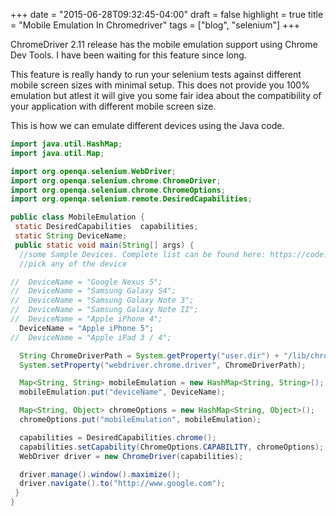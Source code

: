 +++
date = "2015-06-28T09:32:45-04:00"
draft = false
highlight = true
title = "Mobile Emulation In Chromedriver"
tags = ["blog", "selenium"]
+++

ChromeDriver 2.11 release has the mobile emulation support using Chrome Dev Tools. I have been waiting for this feature since long.

This feature is really handy to run your selenium tests against different mobile screen sizes with minimal setup. This does not provide you 100% emulation but atlest it will give you some fair idea about the compatibility of your application with different mobile screen size.

This is how we can emulate different devices using the Java code.

```java
import java.util.HashMap;
import java.util.Map;

import org.openqa.selenium.WebDriver;
import org.openqa.selenium.chrome.ChromeDriver;
import org.openqa.selenium.chrome.ChromeOptions;
import org.openqa.selenium.remote.DesiredCapabilities;

public class MobileEmulation {
 static DesiredCapabilities  capabilities;
 static String DeviceName;
 public static void main(String[] args) {
  //some Sample Devices. Complete list can be found here: https://code.google.com/p/chromium/codesearch#chromium/src/chrome/test/chromedriver/chrome/mobile_device_list.cc
  //pick any of the device

//  DeviceName = "Google Nexus 5";
//  DeviceName = "Samsung Galaxy S4";
//  DeviceName = "Samsung Galaxy Note 3";
//  DeviceName = "Samsung Galaxy Note II";
//  DeviceName = "Apple iPhone 4";
  DeviceName = "Apple iPhone 5";
//  DeviceName = "Apple iPad 3 / 4";

  String ChromeDriverPath = System.getProperty("user.dir") + "/lib/chromedriver.exe";
  System.setProperty("webdriver.chrome.driver", ChromeDriverPath);

  Map<String, String> mobileEmulation = new HashMap<String, String>();
  mobileEmulation.put("deviceName", DeviceName);

  Map<String, Object> chromeOptions = new HashMap<String, Object>();
  chromeOptions.put("mobileEmulation", mobileEmulation);

  capabilities = DesiredCapabilities.chrome();
  capabilities.setCapability(ChromeOptions.CAPABILITY, chromeOptions);
  WebDriver driver = new ChromeDriver(capabilities);

  driver.manage().window().maximize();
  driver.navigate().to("http://www.google.com");
 }
}
```
